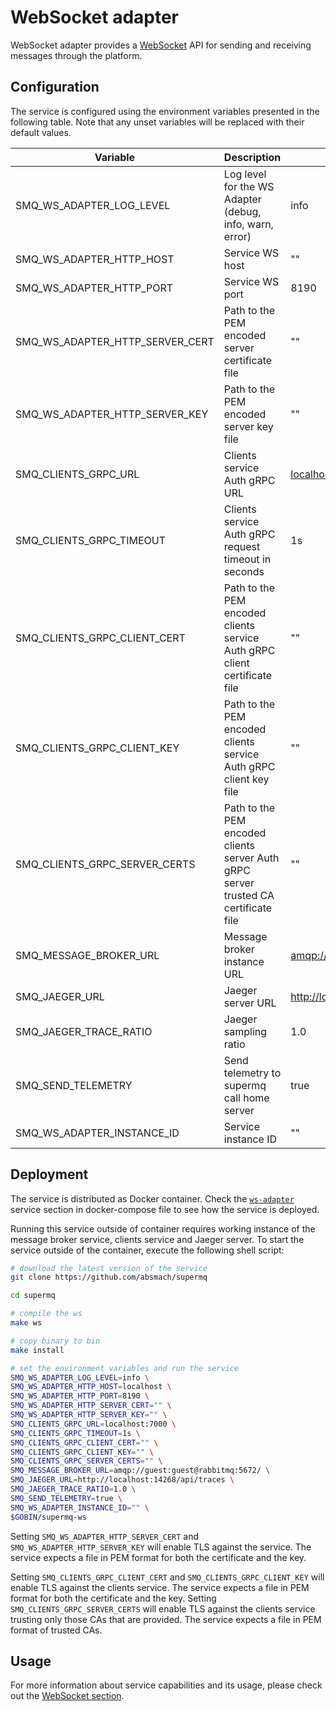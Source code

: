 # WebSocket adapter

WebSocket adapter provides a [WebSocket](https://en.wikipedia.org/wiki/WebSocket#:~:text=WebSocket%20is%20a%20computer%20communications,protocol%20is%20known%20as%20WebSockets.) API for sending and receiving messages through the platform.

## Configuration

The service is configured using the environment variables presented in the following table. Note that any unset variables will be replaced with their default values.

| Variable                        | Description                                                                         | Default                             |
| ------------------------------- | ----------------------------------------------------------------------------------- | ----------------------------------- |
| SMQ_WS_ADAPTER_LOG_LEVEL        | Log level for the WS Adapter (debug, info, warn, error)                             | info                                |
| SMQ_WS_ADAPTER_HTTP_HOST        | Service WS host                                                                     | ""                                  |
| SMQ_WS_ADAPTER_HTTP_PORT        | Service WS port                                                                     | 8190                                |
| SMQ_WS_ADAPTER_HTTP_SERVER_CERT | Path to the PEM encoded server certificate file                                     | ""                                  |
| SMQ_WS_ADAPTER_HTTP_SERVER_KEY  | Path to the PEM encoded server key file                                             | ""                                  |
| SMQ_CLIENTS_GRPC_URL            | Clients service Auth gRPC URL                                                       | <localhost:7000>                    |
| SMQ_CLIENTS_GRPC_TIMEOUT        | Clients service Auth gRPC request timeout in seconds                                | 1s                                  |
| SMQ_CLIENTS_GRPC_CLIENT_CERT    | Path to the PEM encoded clients service Auth gRPC client certificate file           | ""                                  |
| SMQ_CLIENTS_GRPC_CLIENT_KEY     | Path to the PEM encoded clients service Auth gRPC client key file                   | ""                                  |
| SMQ_CLIENTS_GRPC_SERVER_CERTS   | Path to the PEM encoded clients server Auth gRPC server trusted CA certificate file | ""                                  |
| SMQ_MESSAGE_BROKER_URL          | Message broker instance URL                                                         | <amqp://guest:guest@rabbitmq:5672/> |
| SMQ_JAEGER_URL                  | Jaeger server URL                                                                   | <http://localhost:4318/v1/traces>   |
| SMQ_JAEGER_TRACE_RATIO          | Jaeger sampling ratio                                                               | 1.0                                 |
| SMQ_SEND_TELEMETRY              | Send telemetry to supermq call home server                                          | true                                |
| SMQ_WS_ADAPTER_INSTANCE_ID      | Service instance ID                                                                 | ""                                  |

## Deployment

The service is distributed as Docker container. Check the [`ws-adapter`](https://github.com/absmach/supermq/blob/main/docker/docker-compose.yaml) service section in docker-compose file to see how the service is deployed.

Running this service outside of container requires working instance of the message broker service, clients service and Jaeger server.
To start the service outside of the container, execute the following shell script:

```bash
# download the latest version of the service
git clone https://github.com/absmach/supermq

cd supermq

# compile the ws
make ws

# copy binary to bin
make install

# set the environment variables and run the service
SMQ_WS_ADAPTER_LOG_LEVEL=info \
SMQ_WS_ADAPTER_HTTP_HOST=localhost \
SMQ_WS_ADAPTER_HTTP_PORT=8190 \
SMQ_WS_ADAPTER_HTTP_SERVER_CERT="" \
SMQ_WS_ADAPTER_HTTP_SERVER_KEY="" \
SMQ_CLIENTS_GRPC_URL=localhost:7000 \
SMQ_CLIENTS_GRPC_TIMEOUT=1s \
SMQ_CLIENTS_GRPC_CLIENT_CERT="" \
SMQ_CLIENTS_GRPC_CLIENT_KEY="" \
SMQ_CLIENTS_GRPC_SERVER_CERTS="" \
SMQ_MESSAGE_BROKER_URL=amqp://guest:guest@rabbitmq:5672/ \
SMQ_JAEGER_URL=http://localhost:14268/api/traces \
SMQ_JAEGER_TRACE_RATIO=1.0 \
SMQ_SEND_TELEMETRY=true \
SMQ_WS_ADAPTER_INSTANCE_ID="" \
$GOBIN/supermq-ws
```

Setting `SMQ_WS_ADAPTER_HTTP_SERVER_CERT` and `SMQ_WS_ADAPTER_HTTP_SERVER_KEY` will enable TLS against the service. The service expects a file in PEM format for both the certificate and the key.

Setting `SMQ_CLIENTS_GRPC_CLIENT_CERT` and `SMQ_CLIENTS_GRPC_CLIENT_KEY` will enable TLS against the clients service. The service expects a file in PEM format for both the certificate and the key. Setting `SMQ_CLIENTS_GRPC_SERVER_CERTS` will enable TLS against the clients service trusting only those CAs that are provided. The service expects a file in PEM format of trusted CAs.

## Usage

For more information about service capabilities and its usage, please check out the [WebSocket section](https://docs.supermq.abstractmachines.fr/messaging/#websocket).
